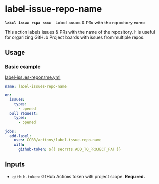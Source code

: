 # label-issue-repo-name

**`label-issue-repo-name`** - Label issues & PRs with the repository
name

This action labels issues & PRs with the name of the repository. It is
useful for organizing GitHub Project boards with issues from multiple
repos.

## Usage

### Basic example

[label-issues-reponame.yml](/examples/label-issues-repo-name.yml)

``` yaml
name: label-issues-repo-name

on:
  issues:
    types:
      - opened
  pull_request:
    types:
      - opened

jobs:
  add-label:
    uses: CCBR/actions/label-issue-repo-name
    with:
      github-token: ${{ secrets.ADD_TO_PROJECT_PAT }}
```

## Inputs

- `github-token`: GitHub Actions token with project scope. **Required.**
